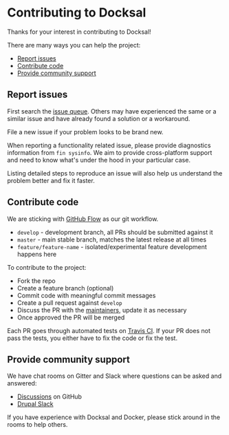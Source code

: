 # Contributing to Docksal

Thanks for your interest in contributing to Docksal!

There are many ways you can help the project:

- [Report issues](#report-issues)
- [Contribute code](#contribute-code)
- [Provide community support](#provide-community-support)


## Report issues

First search the [issue queue](https://github.com/docksal/docksal/issues). 
Others may have experienced the same or a similar issue and have already found a solution or a workaround.

File a new issue if your problem looks to be brand new.

When reporting a functionality related issue, please provide diagnostics information from `fin sysinfo`.
We aim to provide cross-platform support and need to know what's under the hood in your particular case.

Listing detailed steps to reproduce an issue will also help us understand the problem better and fix it faster.   


## Contribute code

We are sticking with [GitHub Flow](https://guides.github.com/introduction/flow/) as our git workflow.

- `develop` - development branch, all PRs should be submitted against it
- `master` - main stable branch, matches the latest release at all times
- `feature/feature-name` - isolated/experimental feature development happens here

To contribute to the project:

- Fork the repo
- Create a feature branch (optional)
- Commit code with meaningful commit messages
- Create a pull request against `develop`
- Discuss the PR with the [maintainers](MAINTAINERS.md), update it as necessary
- Once approved the PR will be merged

Each PR goes through automated tests on [Travis CI](https://travis-ci.org/docksal/docksal/pull_requests).
If your PR does not pass the tests, you either have to fix the code or fix the test.


## Provide community support

We have chat rooms on Gitter and Slack where questions can be asked and answered: 

- [Discussions](https://github.com/docksal/docksal/discussions) on GitHub
- [Drupal Slack](https://app.slack.com/client/T06GX3JTS/C6GPEEEV8)

If you have experience with Docksal and Docker, please stick around in the rooms to help others.
